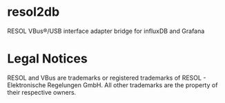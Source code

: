 # resol2db
RESOL VBus®/USB interface adapter bridge for influxDB and Grafana

# Legal Notices
RESOL and VBus are trademarks or registered trademarks of RESOL - Elektronische Regelungen GmbH.
All other trademarks are the property of their respective owners.
